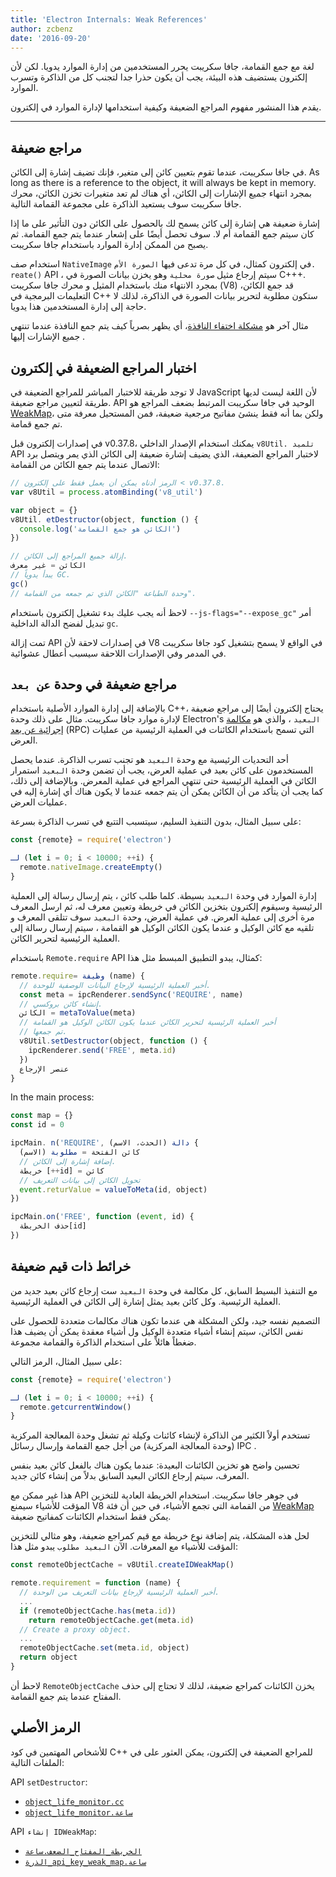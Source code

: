 ```yaml
---
title: 'Electron Internals: Weak References'
author: zcbenz
date: '2016-09-20'
---
```


لغة مع جمع القمامة، جافا سكريبت يحرر المستخدمين من إدارة الموارد يدويا. لكن لأن إلكترون يستضيف هذه البيئة، يجب أن يكون حذرا جدا لتجنب كل من الذاكرة وتسرب الموارد.

يقدم هذا المنشور مفهوم المراجع الضعيفة وكيفية استخدامها لإدارة الموارد في إلكترون.

---

## مراجع ضعيفة

في جافا سكريبت، عندما تقوم بتعيين كائن إلى متغير، فإنك تضيف إشارة إلى الكائن. As long as there is a reference to the object, it will always be kept in memory. بمجرد انتهاء جميع الإشارات إلى الكائن، أي هناك لم تعد متغيرات تخزن الكائن، محرك جافا سكريبت سوف يستعيد الذاكرة على مجموعة القمامة التالية.

إشارة ضعيفة هي إشارة إلى كائن يسمح لك بالحصول على الكائن دون التأثير على ما إذا كان سيتم جمع القمامة أم لا. سوف تحصل أيضًا على إشعار عندما يتم جمع القمامة. ثم يصبح من الممكن إدارة الموارد باستخدام جافا سكريبت.

استخدام صف `NativeImage` في إلكترون كمثال، في كل مرة تدعى فيها `الصورة الأم. reate()` API ، سيتم إرجاع مثيل `صورة محلية` وهو يخزن بيانات الصورة في C+++. بمجرد الانتهاء منك باستخدام المثيل و محرك جافا سكريبت (V8) قد جمع الكائن، التعليمات البرمجية في C++ ستكون مطلوبة لتحرير بيانات الصورة في الذاكرة، لذلك لا حاجة إلى إدارة المستخدمين هذا يدويا.

مثال آخر هو [مشكلة اختفاء النافذة](https://electronjs.org/docs/faq/#my-apps-windowtray-disappeared-after-a-few-minutes)، أي يظهر بصرياً كيف يتم جمع النافذة عندما تنتهي جميع الإشارات إليها .

## اختبار المراجع الضعيفة في إلكترون

لا توجد طريقة للاختبار المباشر للمراجع الضعيفة في JavaScript لأن اللغة ليست لديها طريقة لتعيين مراجع ضعيفة. API الوحيد في جافا سكريبت المرتبط بضعف المراجع هو [WeakMap](https://developer.mozilla.org/en-US/docs/Web/JavaScript/Reference/Global_Objects/WeakMap)، ولكن بما أنه فقط ينشئ مفاتيح مرجعية ضعيفة، فمن المستحيل معرفة متى تم جمع قمامة.

في إصدارات إلكترون قبل v0.37.8، يمكنك استخدام الإصدار الداخلي `v8Util. تلميد` API لاختبار المراجع الضعيفة، الذي يضيف إشارة ضعيفة إلى الكائن الذي يمر ويتصل برد الاتصال عندما يتم جمع الكائن من القمامة:

```javascript
// الرمز أدناه يمكن أن يعمل فقط على إلكترون < v0.37.8.
var v8Util = process.atomBinding('v8_util')

var object = {}
v8Util. etDestructor(object, function () {
  console.log('الكائن هو جمع القمامة')
})

// إزالة جميع المراجع إلى الكائن.
الكائن = غير معرف
// يبدأ يدوياً GC.
gc()
// وحدة الطباعة "الكائن الذي تم جمعه من القمامة".
```

لاحظ أنه يجب عليك بدء تشغيل إلكترون باستخدام `--js-flags="--expose_gc"` أمر تبديل لفضح الدالة الداخلية `gc`.

تمت إزالة API في إصدارات لاحقة لأن V8 في الواقع لا يسمح بتشغيل كود جافا سكريبت في المدمر وفي الإصدارات اللاحقة سيسبب أعطال عشوائية.

## مراجع ضعيفة في وحدة `عن بعد`

بالإضافة إلى إدارة الموارد الأصلية باستخدام C++، يحتاج إلكترون أيضًا إلى مراجع ضعيفة لإدارة موارد جافا سكريبت. مثال على ذلك وحدة Electron's `البعيد` ، والذي هو [مكالمة إجرائية عن بعد](https://en.wikipedia.org/wiki/Remote_procedure_call) (RPC) التي تسمح باستخدام الكائنات في العملية الرئيسية من عمليات العرض.

أحد التحديات الرئيسية مع وحدة `البعيد` هو تجنب تسرب الذاكرة. عندما يحصل المستخدمون على كائن بعيد في عملية العرض، يجب أن تضمن وحدة `البعيد` استمرار الكائن في العملية الرئيسية حتى تنتهي المراجع في عملية المعرض. وبالإضافة إلى ذلك، كما يجب أن يتأكد من أن الكائن يمكن أن يتم جمعه عندما لا يكون هناك أي إشارة إليه في عمليات العرض.

على سبيل المثال، بدون التنفيذ السليم، سيتسبب التتبع في تسرب الذاكرة بسرعة:

```javascript
const {remote} = require('electron')

لـ (let i = 0; i < 10000; ++i) {
  remote.nativeImage.createEmpty()
}
```

إدارة الموارد في وحدة `البعيد` بسيطة. كلما طلب كائن ، يتم إرسال رسالة إلى العملية الرئيسية وسيقوم إلكترون بتخزين الكائن في خريطة وتعيين معرف له، ثم ارسل المعرف مرة أخرى إلى عملية العرض. في عملية العرض، وحدة `البعيد` سوف تتلقى المعرف و تلقيه مع كائن الوكيل و عندما يكون الكائن الوكيل هو القمامة ، سيتم إرسال رسالة إلى العملية الرئيسية لتحرير الكائن.

باستخدام `Remote.require` API كمثال، يبدو التطبيق المبسط مثل هذا:

```javascript
remote.require= وظيفة (name) {
  // أخبر العملية الرئيسية لإرجاع البيانات الوصفية للوحدة.
  const meta = ipcRenderer.sendSync('REQUIRE', name)
  // إنشاء كائن بروكسي.
  الكائن = metaToValue(meta)
  // أخبر العملية الرئيسية لتحرير الكائن عندما يكون الكائن الوكيل هو القمامة
  // تم جمعها.
  v8Util.setDestructor(object, function () {
    ipcRenderer.send('FREE', meta.id)
  })
  عنصر الإرجاع
}
```

In the main process:

```javascript
const map = {}
const id = 0

ipcMain. n('REQUIRE', دالة (الحدث، الاسم) {
  كائن الفتحة = مطلوبة (الاسم)
  // إضافة إشارة إلى الكائن.
  خريطة [++id] = كائن
  // تحويل الكائن إلى بيانات التعريف
  event.returValue = valueToMeta(id, object)
})

ipcMain.on('FREE', function (event, id) {
  حذف الخريطة[id]
})
```

## خرائط ذات قيم ضعيفة

مع التنفيذ البسيط السابق، كل مكالمة في وحدة `البعيد` ست إرجاع كائن بعيد جديد من العملية الرئيسية. وكل كائن بعيد يمثل إشارة إلى الكائن في العملية الرئيسية.

التصميم نفسه جيد، ولكن المشكلة هي عندما تكون هناك مكالمات متعددة للحصول على نفس الكائن، سيتم إنشاء أشياء متعددة الوكيل ول أشياء معقدة يمكن أن يضيف هذا ضغطاً هائلاً على استخدام الذاكرة والقمامة مجموعة.

على سبيل المثال، الرمز التالي:

```javascript
const {remote} = require('electron')

لـ (let i = 0; i < 10000; ++i) {
  remote.getcurrentWindow()
}
```

تستخدم أولاً الكثير من الذاكرة لإنشاء كائنات وكيلة ثم تشغل وحدة المعالجة المركزية (وحدة المعالجة المركزية) من أجل جمع القمامة وإرسال رسائل IPC .

تحسين واضح هو تخزين الكائنات البعيدة: عندما يكون هناك بالفعل كائن بعيد بنفس المعرف، سيتم إرجاع الكائن البعيد السابق بدلاً من إنشاء كائن جديد.

هذا غير ممكن مع API في جوهر جافا سكريبت. استخدام الخريطة العادية للتخزين المؤقت للأشياء سيمنع V8 من القمامة التي تجمع الأشياء، في حين أن فئة [WeakMap](https://developer.mozilla.org/en-US/docs/Web/JavaScript/Reference/Global_Objects/WeakMap) يمكن فقط استخدام الكائنات كمفاتيح ضعيفة.

لحل هذه المشكلة، يتم إضافة نوع خريطة مع قيم كمراجع ضعيفة، وهو مثالي للتخزين المؤقت للأشياء مع المعرفات. الآن `البعيد مطلوب` يبدو مثل هذا:

```javascript
const remoteObjectCache = v8Util.createIDWeakMap()

remote.requirement = function (name) {
  // أخبر العملية الرئيسية لإرجاع بيانات التعريف من الوحدة.
  ...
  if (remoteObjectCache.has(meta.id))
    return remoteObjectCache.get(meta.id)
  // Create a proxy object.
  ...
  remoteObjectCache.set(meta.id, object)
  return object
}
```

لاحظ أن `RemoteObjectCache` يخزن الكائنات كمراجع ضعيفة، لذلك لا تحتاج إلى حذف المفتاح عندما يتم جمع القمامة.

## الرمز الأصلي

للأشخاص المهتمين في كود C++ للمراجع الضعيفة في إلكترون، يمكن العثور على في الملفات التالية:

API `setDestructor`:

* [`object_life_monitor.cc`](https://github.com/electron/electron/blob/v1.3.4/atom/common/api/object_life_monitor.cc)
* [`object_life_monitor.ساعة`](https://github.com/electron/electron/blob/v1.3.4/atom/common/api/object_life_monitor.h)

API `إنشاء IDWeakMap`:

* [`الخريطة_المفتاح_الضعف.ساعة`](https://github.com/electron/electron/blob/v1.3.4/atom/common/key_weak_map.h)
* [`الذرة_api_key_weak_map.ساعة`](https://github.com/electron/electron/blob/v1.3.4/atom/common/api/atom_api_key_weak_map.h)

